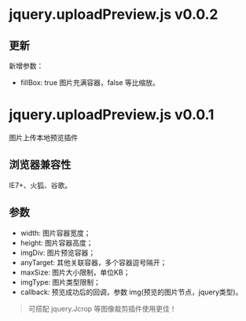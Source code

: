 # jquery.uploadPreview.js v0.0.2

## 更新
新增参数：
+ fillBox: true 图片充满容器，false 等比缩放。

# jquery.uploadPreview.js v0.0.1
图片上传本地预览插件

## 浏览器兼容性
IE7+、火狐、谷歌。

## 参数
+ width: 图片容器宽度；
+ height: 图片容器高度；
+ imgDiv: 图片预览容器；
+ anyTarget: 其他关联容器，多个容器逗号隔开；
+ maxSize: 图片大小限制，单位KB；
+ imgType: 图片类型限制；
+ callback: 预览成功后的回调，参数 img(预览的图片节点，jquery类型)。

> 可搭配 jquery.Jcrop 等图像裁剪插件使用更佳！
